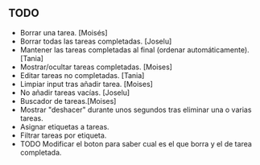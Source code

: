 
## TODO
* Borrar una tarea. [Moisés]
* Borrar todas las tareas completadas. [Joselu]
* Mantener las tareas completadas al final (ordenar automáticamente). [Tania]
* Mostrar/ocultar tareas completadas. [Moises]
* Editar tareas no completadas. [Tania]
* Limpiar input tras añadir tarea. [Moises]
* No añadir tareas vacías. [Joselu]
* Buscador de tareas.[Moises]
* Mostrar "deshacer" durante unos segundos tras eliminar una o varias tareas.
* Asignar etiquetas a tareas.
* Filtrar tareas por etiqueta.
* TODO Modificar el boton para saber cual es el que borra y el de tarea completada.
